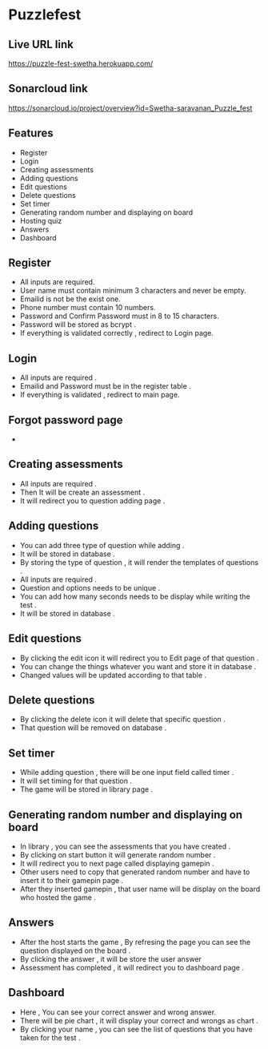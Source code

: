 
# Puzzlefest
## Live URL link
https://puzzle-fest-swetha.herokuapp.com/
## Sonarcloud link
https://sonarcloud.io/project/overview?id=Swetha-saravanan_Puzzle_fest
## Features
* Register
* Login
* Creating assessments
* Adding questions
* Edit questions
* Delete questions
* Set timer
* Generating random number and displaying on board
* Hosting quiz
* Answers
* Dashboard
## Register
- All inputs are required.
- User name must contain minimum 3 characters and never be empty.
- Emailid is not be the exist one.
- Phone number must contain 10 numbers.
- Password and Confirm Password must in 8 to 15 characters.
- Password will be stored as bcrypt .
- If everything is validated correctly , redirect to Login page.

## Login
- All inputs are required .
- Emailid and Password must be in the register table .
- If everything is validated , redirect to main page.
## Forgot password page
-

## Creating assessments
- All inputs are required .
- Then It will be create an assessment .
- It will redirect you to question adding page .

## Adding questions
- You can add three type of question while adding .
- It will be stored in database .
- By storing the type of question , it will render the templates of questions .
- All inputs are required .
- Question and options needs to be unique .
- You can add how many seconds needs to be display while writing the test .
- It will be stored in database .

## Edit questions
- By clicking the edit icon it will redirect you to Edit page of that question .
- You can change the things whatever you want and store it in database .
- Changed values will be updated according to that table .

## Delete questions
- By clicking the delete icon it will delete that specific question .
- That question will be removed on database .

## Set timer
- While adding question , there will be one input field called timer .
- It will set timing for that question .
- The game will be stored in library page .

## Generating random number and displaying on board
- In library , you can see the assessments that you have created .
- By clicking on start button it will generate random number .
- It will redirect you to next page called displaying gamepin .
- Other users need to copy that generated random number and have to insert it to their gamepin page .
- After they inserted gamepin , that user name will be display on the board who hosted the game .

## Answers
- After the host starts the game , By refresing the page you can see the question displayed on the board .
- By clicking the answer , it will be store the user answer
- Assessment has completed , it will redirect you to dashboard page .

## Dashboard
- Here , You can see your correct answer and wrong answer.
- There will be pie chart , it will display your correct and wrongs as chart .
- By clicking your name , you can see the list of questions that you have taken for the test .

